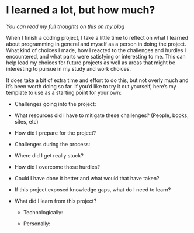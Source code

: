 # I learned a lot, but how much?

_You can read my full thoughts on this [on my blog](http://jenniferlynparsons.github.io/learned-a-lot/)_

When I finish a coding project, I take a little time to reflect on what I learned about programming in general and myself as a person in doing the project. What kind of choices I made, how I reacted to the challenges and hurdles I encountered, and what parts were satisfying or interesting to me. This can help lead my choices for future projects as well as areas that might be interesting to pursue in my study and work choices.

It does take a bit of extra time and effort to do this, but not overly much and it’s been worth doing so far. If you’d like to try it out yourself, here’s my template to use as a starting point for your own:

- Challenges going into the project:

- What resources did I have to mitigate these challenges? (People, books, sites, etc)

- How did I prepare for the project?

- Challenges during the process:

- Where did I get really stuck?

- How did I overcome those hurdles?

- Could I have done it better and what would that have taken?

- If this project exposed knowledge gaps, what do I need to learn?

- What did I learn from this project?

  - Technologically:

  - Personally:
